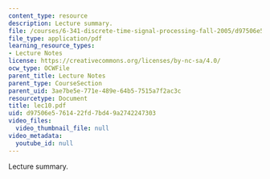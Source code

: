 ```yaml
---
content_type: resource
description: Lecture summary.
file: /courses/6-341-discrete-time-signal-processing-fall-2005/d97506e5761422fd7bd49a2742247303_lec10.pdf
file_type: application/pdf
learning_resource_types:
- Lecture Notes
license: https://creativecommons.org/licenses/by-nc-sa/4.0/
ocw_type: OCWFile
parent_title: Lecture Notes
parent_type: CourseSection
parent_uid: 3ae7be5e-771e-489e-64b5-7515a7f2ac3c
resourcetype: Document
title: lec10.pdf
uid: d97506e5-7614-22fd-7bd4-9a2742247303
video_files:
  video_thumbnail_file: null
video_metadata:
  youtube_id: null
---
```

Lecture summary.